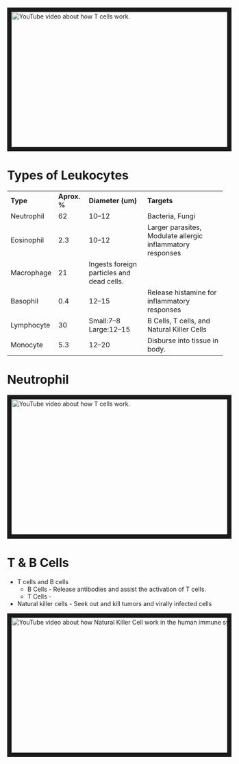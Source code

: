 <a href="http://www.youtube.com/watch?feature=player_embedded&v=RO6qmpApyDM
" target="_blank"><img src="http://img.youtube.com/vi/RO6qmpApyDM/0.jpg" 
alt="YouTube video about how T cells work." width="560" height="315" border="10" /></a>

# Types of Leukocytes 
<table>
<tr><td><b>Type</b> </td><td><b>Aprox. %</b></td><td><b>Diameter (um)</td><td><b>Targets</b></td></tr>
<tr><td>Neutrophil</td><td>62</td><td>10–12</td><td>Bacteria, Fungi</td></tr>
<tr><td>Eosinophil</td><td>2.3</td><td>10–12</td><td>Larger parasites, Modulate allergic inflammatory responses</td></tr>
<tr><td>Macrophage</td><td>21</td><td>Ingests foreign particles and dead cells.</td></tr>
<tr><td>Basophil</td><td>0.4</td><td>12–15</td><td>Release histamine for inflammatory responses</td></tr>
<tr><td>Lymphocyte</td><td>30</td><td>Small:7–8 Large:12–15</td><td>B Cells, T cells, and Natural Killer Cells</td></tr>
<tr><td>Monocyte</td><td>5.3</td><td>12–20</td><td>Disburse into tissue in body.</td></tr>
</table>

# Neutrophil
<a href="http://www.youtube.com/watch?feature=player_embedded&v=0TvTyj5FAaQ
" target="_blank"><img src="http://img.youtube.com/vi/0TvTyj5FAaQ/0.jpg" 
alt="YouTube video about how T cells work." width="560" height="315" border="10" /></a>

# T & B Cells

<ul>
<li>T cells and B cells
<ul>
<li>B Cells - Release antibodies and assist the activation of T cells.</li>
<li>T Cells - </li>
</ul>
<li>Natural killer cells - Seek out and kill tumors and virally infected cells</li>
</ul>


<a href="http://www.youtube.com/watch?feature=player_embedded&v=HNP1EAYLhOs
" target="_blank"><img src="http://img.youtube.com/vi/HNP1EAYLhOs/0.jpg" 
alt="YouTube video about how Natural Killer Cell work in the human immune system." width="560" height="315" border="10" /></a>

